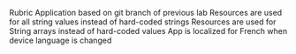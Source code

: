 Rubric
Application based on git branch of previous lab 
Resources are used for all string values instead of hard-coded strings 
Resources are used for String arrays instead of hard-coded values 
App is localized for French when device language is changed 

